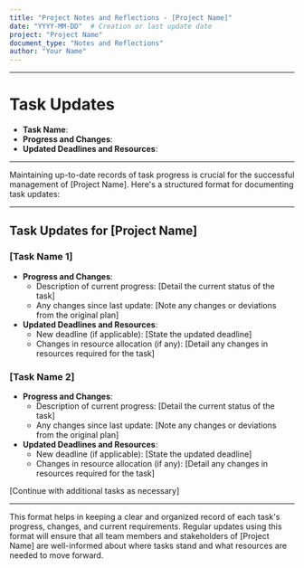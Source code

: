 ```yaml
---
title: "Project Notes and Reflections - [Project Name]"
date: "YYYY-MM-DD"  # Creation or last update date
project: "Project Name"
document_type: "Notes and Reflections"
author: "Your Name"
---
```

---
# Task Updates

- **Task Name**:
- **Progress and Changes**:
- **Updated Deadlines and Resources**:

---
Maintaining up-to-date records of task progress is crucial for the successful management of [Project Name]. Here's a structured format for documenting task updates:

---

## Task Updates for [Project Name]

### [Task Name 1]
- **Progress and Changes**:
  - Description of current progress: [Detail the current status of the task]
  - Any changes since last update: [Note any changes or deviations from the original plan]
- **Updated Deadlines and Resources**:
  - New deadline (if applicable): [State the updated deadline]
  - Changes in resource allocation (if any): [Detail any changes in resources required for the task]

### [Task Name 2]
- **Progress and Changes**:
  - Description of current progress: [Detail the current status of the task]
  - Any changes since last update: [Note any changes or deviations from the original plan]
- **Updated Deadlines and Resources**:
  - New deadline (if applicable): [State the updated deadline]
  - Changes in resource allocation (if any): [Detail any changes in resources required for the task]

[Continue with additional tasks as necessary]

---

This format helps in keeping a clear and organized record of each task's progress, changes, and current requirements. Regular updates using this format will ensure that all team members and stakeholders of [Project Name] are well-informed about where tasks stand and what resources are needed to move forward.